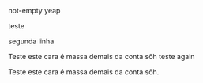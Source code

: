 
not-empty
yeap


teste


segunda linha


Teste este cara é massa demais da conta sôh
teste again


Teste este cara é massa demais da conta sôh.




